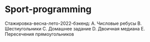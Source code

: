 # Sport-programming

Стажировка-весна-лето-2022-бэкенд:
A. Числовые ребусы
B. Шестиугольники
C. Домашнее задание
D. Двоичная медиана
E. Пересечения прямоугольников
